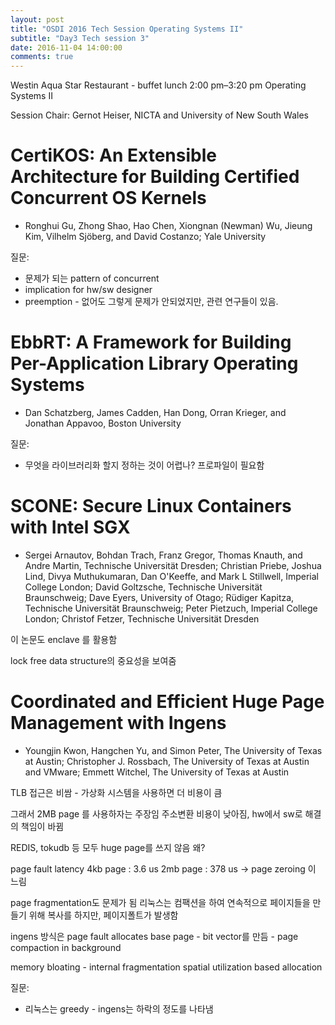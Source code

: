 ```yaml
---
layout: post
title: "OSDI 2016 Tech Session Operating Systems II"
subtitle: "Day3 Tech session 3"
date: 2016-11-04 14:00:00
comments: true
---
```


Westin Aqua Star Restaurant - buffet lunch
2:00 pm–3:20 pm
Operating Systems II

Session Chair: Gernot Heiser, NICTA and University of New South Wales

# CertiKOS: An Extensible Architecture for Building Certified Concurrent OS Kernels
* Ronghui Gu, Zhong Shao, Hao Chen, Xiongnan (Newman) Wu, Jieung Kim, Vilhelm Sjöberg, and David Costanzo; Yale University

질문:
 - 문제가 되는 pattern of concurrent
 - implication for hw/sw designer
 - preemption - 없어도 그렇게 문제가 안되었지만, 관련 연구들이 있음.


# EbbRT: A Framework for Building Per-Application Library Operating Systems
* Dan Schatzberg, James Cadden, Han Dong, Orran Krieger, and Jonathan Appavoo, Boston University

질문:
 - 무엇을 라이브러리화 할지 정하는 것이 어렵나? 프로파일이 필요함



# SCONE: Secure Linux Containers with Intel SGX
* Sergei Arnautov, Bohdan Trach, Franz Gregor, Thomas Knauth, and Andre Martin, Technische Universität Dresden; Christian Priebe, Joshua Lind, Divya Muthukumaran, Dan O'Keeffe, and Mark L Stillwell, Imperial College London; David Goltzsche, Technische Universität Braunschweig; Dave Eyers, University of Otago; Rüdiger Kapitza, Technische Universität Braunschweig; Peter Pietzuch, Imperial College London; Christof Fetzer, Technische Universität Dresden

이 논문도 enclave 를 활용함

lock free data structure의 중요성을 보여줌



# Coordinated and Efficient Huge Page Management with Ingens
* Youngjin Kwon, Hangchen Yu, and Simon Peter, The University of Texas at Austin; Christopher J. Rossbach, The University of Texas at Austin and VMware; Emmett Witchel, The University of Texas at Austin

TLB 접근은 비쌈 - 가상화 시스템을 사용하면 더 비용이 큼

그래서 2MB page 를 사용하자는 주장임
주소변환 비용이 낮아짐, hw에서 sw로 해결의 책임이 바뀜

REDIS, tokudb 등 모두 huge page를 쓰지 않음
왜?

page fault latency
4kb page : 3.6 us
2mb page : 378 us -> page zeroing 이 느림

page fragmentation도 문제가 됨
리눅스는 컴팩션을 하여 연속적으로 페이지들을 만들기 위해 복사를 하지만, 페이지폴트가 발생함

ingens 방식은
page fault allocates base page - bit vector를 만듬 - page compaction in background

memory bloating - internal fragmentation
spatial utilization based allocation

질문:
 - 리눅스는 greedy - ingens는 하락의 정도를 나타냄
